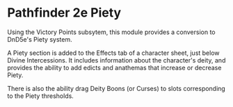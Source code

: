 # Pathfinder 2e Piety
Using the Victory Points subsytem, this module provides a conversion to DnD5e's Piety system.

A Piety section is added to the Effects tab of a character sheet, just below Divine Intercessions. It includes information about the character's deity, and provides the ability to add edicts and anathemas that increase or decrease Piety.

There is also the ability drag Deity Boons (or Curses) to slots corresponding to the Piety thresholds.

<!-- PHASE 1:
- One tab (Overview)
-- Have Current Deity, option to add edicts and anathema, and drag and drop Deity Boons to thresholds.
-- Static Piety thresholds, no automation based on Piety score.

PHASE 2: Settings and Automation
- Add settings. Customizable thresholds and Curses option.
- Automatically grant boons/curses based on Piety score and thresholds.
- Give Piety score a negative option to have a Curses scale.

PHASE 3: Details Tab
- Add details tab.
-- Deity and description.
-- Edicts and anathema pulled from overview tab / edict array (no adding).
-- Threshold boon descriptions.

PHASE 4: GM Goals
- Add a Goals tab.
-- Ability to add Obstacles to help determine when Piety should increase.
